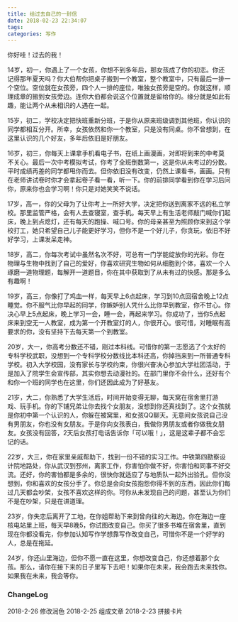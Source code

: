```yaml
---
title: 给过去自己的一封信
date: 2018-02-23 22:34:07
tags:
categories: 写作
---
```


你好哇！过去的我！
<!--more-->
14岁，初一，你遇上了一个女孩，你想不到多年后，那女孩成了你的初恋。你还记得那年夏天吗？你大伯帮你把桌子搬到一个教室，整个教室中，只有最后一排一个空位。空位就在女孩旁，四个人一排的座位，唯独女孩旁是空的。你就这样，顺理成章的搬到女孩旁边。连你大伯都会说这个位置就是留给你的。缘分就是如此有趣，能让两个从未相识的人遇在一起。

15岁，初二，学校决定把快班重新分班，于是你从原来班级调到其他班，你认识的同学都相互分开。所幸，女孩依然和你一个教室，只是没有同桌。你不曾想到，在这里认识的几个好友，多年后依旧是好朋友。

16岁，初三，你每天上课拿手机看电子书，在纸上画漫画，对即将到来的中考莫不关心。最后一次中考模拟考试，你考了全班倒数第一，这是你从未考过的分数。平时成绩再差的同学都甩你而去。但你依旧没有改变，仍然上课看书，画画。只有在老师讲试卷时你才会拿起卷子看一看，听一下。你的前排同学看到你在学习后问你，原来你也会学习啊！你只是对她笑笑不说话。

17岁，高一，你的父母为了让你考上一所好大学，决定把你送到离家不远的私立学校。那里监管严格，会有人去查寝室，查手机。每天早上有生活老师敲门喊你们起床，晚上到点熄灯，还有每天的跑操、喊口号。你的母亲甚至为照顾你来到这个学校打工，她只希望自己儿子能更好学习，但你不是一个好儿子，你贪玩，依旧不好好学习，上课发呆走神。

18岁，高二，你每次考试中虽然名次不好，可总有一门学能绽放你的光彩。你在物理与生物中找到了自己的爱好，你喜欢研究生物如何从细胞到个体，喜欢一个人琢磨一道物理题，每解开一道题目，你在其中获取到了从未有过的快感。那是多么有趣啊！

19岁，高三，你像打了鸡血一样，每天早上6点起床，学习到10点回宿舍晚上12点睡觉。你不服气比你早起的同学，你嫉妒别人凭什么比你早到教室，你不甘心。你决心早上5点起床，晚上学习一会，睡一会，再起来学习。你成功了，当你5点起床来到空无一人教室，成为第一个开教室灯的人，你很开心。很可惜，对睡眠有高要求的你，没有坚持下去每天第一个到教室。

20岁，大一，你高考分数还不错，刚过本科线。可惜你的第一志愿选了个太好的专科学校武职，没想到一个专科学校分数线比本科还高，你掉挡来到一所普通专科学校。初入大学校园，没有家长与学校约束，你很兴奋决心参加大学社团活动，于是加入了院学生会宣传部，其实你想去动漫社的。在部门里你不会什么，还好有个和你一个班的同学也在这里，你们还因此成为了好基友。

21岁，大二，你熟悉了大学生活后，时间开始变得无聊，每天窝在宿舍里打游戏、玩手机。你的下铺兄弟让你去找个女朋友，没想到你还真找到了。这个女孩就是你初中第一个认识的人，你躲在被窝里，和女孩QQ聊天。无意间女孩说自己没有男朋友，你也没有女朋友。于是你向女孩表白，我做你男朋友或者你做我女朋友。女孩没有回答，2天后女孩打电话告诉你「可以哦！」，这是这辈子都不会忘记的话。

22岁，大三，你在家里亲戚帮助下，找到一份不错的实习工作。中铁第四勘察设计院地路处，你从武汉到邳州，离家工作，你害怕你做不好，你害怕和同事不好交流。还好，你的害怕都是多余的，很快你就适应了与地质队一起外出验孔。但你没想到，你和喜欢的女孩分手了。你总是会向女孩抱怨你得不到的东西，因此你们每过几天都会吵架，女孩不喜欢这样的你。可你从未发现自己的问题，甚至认为你们不是在吵架，只是在讲道理。

23岁，你失恋后离开了工地，在你姐帮助下来到曾向往的大海边。你在海边一座核电站里上班，每天早8晚5，你试图改变自己。你买了很多书堆在宿舍里，直到现在你都没看完，你参加认知写作学想靠写作改变自己，可惜你不是一个好学的人，总是在拖延。

24岁，你还山里海边，但你不愿一直在这里，你想改变自己，你还想着那个女孩。那么，请你在接下来的日子里写下去吧！如果你在未来，我会跑去未来找你。如果我在未来，我会等你。

### ChangeLog
2018-2-26 修改润色
2018-2-25 组成文章
2018-2-23 拼接卡片 

